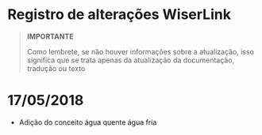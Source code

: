 # Registro de alterações WiserLink

>**IMPORTANTE**
>
>Como lembrete, se não houver informações sobre a atualização, isso significa que se trata apenas da atualização da documentação, tradução ou texto

# 17/05/2018

- Adição do conceito água quente água fria
